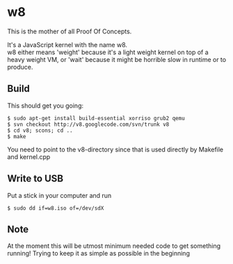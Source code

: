w8
==

This is the mother of all Proof Of Concepts.

It's a JavaScript kernel with the name w8.<br>
w8 either means 'weight' because it's a light weight kernel on top of a heavy weight VM,
or 'wait' because it might be horrible slow in runtime or to produce.

Build
-----

This should get you going:

    $ sudo apt-get install build-essential xorriso grub2 qemu
    $ svn checkout http://v8.googlecode.com/svn/trunk v8
    $ cd v8; scons; cd ..
    $ make

You need to point to the v8-directory since that is used directly by Makefile and kernel.cpp

Write to USB
------------
Put a stick in your computer and run

    $ sudo dd if=w8.iso of=/dev/sdX

Note
----
At the moment this will be utmost minimum needed code to get something running!
Trying to keep it as simple as possible in the beginning
